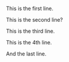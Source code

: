 This is the first line.

This is the second line?

This is the third line.

This is the 4th line.

And the last line.
